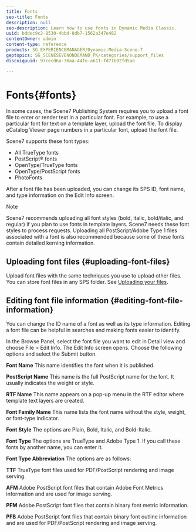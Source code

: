 ```yaml
---
title: Fonts
seo-title: Fonts
description: null
seo-description: Learn how to use fonts in Dynamic Media Classic.
uuid: bddec9c2-8530-4bbd-8db7-1562a347e482
contentOwner: admin
content-type: reference
products: SG_EXPERIENCEMANAGER/Dynamic-Media-Scene-7
geptopics: SG_SCENESEVENONDEMAND_PK/categories/support_files
discoiquuid: 97cecd6a-30aa-44fe-a611-fd71b02fd5ae

---
```


# Fonts{#fonts}

In some cases, the Scene7 Publishing System requires you to upload a font file to enter or render text in a particular font. For example, to use a particular font for text on a template layer, upload the font file. To display eCatalog Viewer page numbers in a particular font, upload the font file.

Scene7 supports these font types:

* All TrueType fonts
* PostScript® fonts
* OpenType/TrueType fonts
* OpenType/PostScript fonts
* PhotoFonts

After a font file has been uploaded, you can change its SPS ID, font name, and type information on the Edit Info screen.

>[!NOTE]
>
>Scene7 recommends uploading all font styles (bold, italic, bold/italic, and regular) if you plan to use fonts in template layers. Scene7 needs these font styles to process requests. Uploading all PostScript/Adobe Type 1 files associated with a font is also recommended because some of these fonts contain detailed kerning information.

## Uploading font files {#uploading-font-files}

Upload font files with the same techniques you use to upload other files. You can store font files in any SPS folder. See [Uploading your files](uploading-files.md#uploading_your_files).

## Editing font file information {#editing-font-file-information}

You can change the ID name of a font as well as its type information. Editing a font file can be helpful in searches and making fonts easier to identify.

In the Browse Panel, select the font file you want to edit in Detail view and choose File &gt; Edit Info. The Edit Info screen opens. Choose the following options and select the Submit button.

**Font Name** This name identifies the font when it is published.

**PostScript Name** This name is the full PostScript name for the font. It usually indicates the weight or style.

**RTF Name** This name appears on a pop-up menu in the RTF editor where template text layers are created.

**Font Family Name** This name lists the font name without the style, weight, or font-type indicator.

**Font Style** The options are Plain, Bold, Italic, and Bold-Italic.

**Font Type** The options are TrueType and Adobe Type 1. If you call these fonts by another name, you can enter it.

**Font Type Abbreviation** The options are as follows:

**TTF** TrueType font files used for PDF/PostScript rendering and image serving.

**AFM** Adobe PostScript font files that contain Adobe Font Metrics information and are used for image serving.

**PFM** Adobe PostScript font files that contain binary font metric information.

**PFB** Adobe PostScript font files that contain binary font outline information and are used for PDF/PostScript rendering and image serving.
